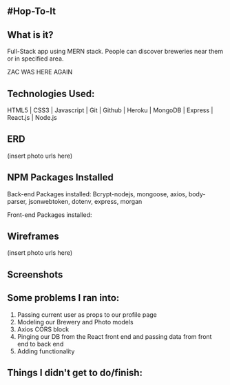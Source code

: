 #Hop-To-It
-------
## What is it?
Full-Stack app using MERN stack.  People can discover breweries near them or in specified area.

ZAC WAS HERE AGAIN

## Technologies Used:
HTML5 | CSS3 | Javascript | Git | Github | Heroku | MongoDB | Express | React.js | Node.js

## ERD
(insert photo urls here)

## NPM Packages Installed
Back-end Packages installed: Bcrypt-nodejs, mongoose, axios, body-parser, jsonwebtoken, dotenv, express, morgan

Front-end Packages installed:

## Wireframes
(insert photo urls here)


## Screenshots


## Some problems I ran into:
1. Passing current user as props to our profile page
2. Modeling our Brewery and Photo models
3. Axios CORS block
4. Pinging our DB from the React front end and passing data from front end to back end
5. Adding functionality


## Things I didn't get to do/finish:

